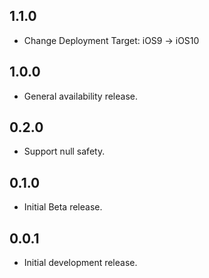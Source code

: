 ## 1.1.0

* Change Deployment Target: iOS9 → iOS10

## 1.0.0

* General availability release.

## 0.2.0

* Support null safety.

## 0.1.0

* Initial Beta release.

## 0.0.1

* Initial development release.
